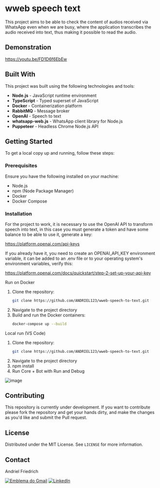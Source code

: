 # wweb speech text

This project aims to be able to check the content of audios received via WhatsApp even when we are busy, where the application transcribes the audio received into text, thus making it possible to read the audio.

## Demonstration

https://youtu.be/FD1D6f6EbEw

## Built With

This project was built using the following technologies and tools:

- **Node.js** - JavaScript runtime environment
- **TypeScript** - Typed superset of JavaScript
- **Docker** - Containerization platform
- **RabbitMQ** - Message broker
- **OpenAI** - Speech to text
- **whatsapp-web.js** - WhatsApp client library for Node.js
- **Puppeteer** - Headless Chrome Node.js API

## Getting Started

To get a local copy up and running, follow these steps:

### Prerequisites

Ensure you have the following installed on your machine:

- Node.js
- npm (Node Package Manager)
- Docker
- Docker Compose

### Installation

For the project to work, it is necessary to use the OpenAI API to transform speech into text, in this case you must generate a token and have some balance to be able to use it, generate a key:

https://platform.openai.com/api-keys

If you already have it, you need to create an OPENAI_API_KEY environment variable, it can be added to an .env file or to your operating system's environment variables, verify this:

https://platform.openai.com/docs/quickstart/step-2-set-up-your-api-key

Run on Docker
1. Clone the repository:
    ```sh
    git clone https://github.com/ANDRIEL123/wweb-speech-to-text.git
    ```
2. Navigate to the project directory
3. Build and run the Docker containers:
    ```sh
    docker-compose up --build
    ```

Local run (VS Code)
1. Clone the repository:
    ```sh
    git clone https://github.com/ANDRIEL123/wweb-speech-to-text.git
    ```
2. Navigate to the project directory
3. npm install
4. Run Core + Bot with Run and Debug

![image](https://github.com/user-attachments/assets/4dca3430-986e-455e-a6d6-1fff388e165d)

## Contributing

This repository is currently under development. If you want to contribute please fork the repository and get your hands dirty, and make the changes as you'd like and submit the Pull request.

## License

Distributed under the MIT License. See `LICENSE` for more information.

## Contact

Andriel Friedrich

[![ Emblema do Gmail ](https://img.shields.io/badge/-andrielmfriedrich@gmail.com-00875f?style=flat-square&logo=Gmail&logoColor=white&link=mailto:andrielmfriedrich@gmail.com)](mailto:andrielmfriedrich@gmail.com) [![LinkedIn](https://img.shields.io/badge/LinkedIn-%230077B5.svg?logo=linkedin&logoColor=white)](https://www.linkedin.com/in/andriel-friedrich-59885a110/)
